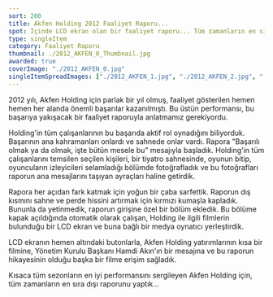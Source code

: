 ```yaml
---
sort: 200
title: Akfen Holding 2012 Faaliyet Raporu...
spot: İçinde LCD ekran olan bir faaliyet raporu... Tüm zamanların en sıra dışı raporu...
type: singleItem
category: Faaliyet Raporu
thumbnail: ./2012_AKFEN_0_Thumbnail.jpg
awarded: true
coverImage: "./2012_AKFEN_0.jpg"
singleItemSpreadImages: ["./2012_AKFEN_1.jpg", "./2012_AKFEN_2.jpg", "./2012_AKFEN_3.jpg"]
---
```


2012 yılı, Akfen Holding için parlak bir yıl olmuş, faaliyet gösterilen hemen hemen her alanda önemli başarılar kazanılmıştı. Bu üstün performansı, bu başarıya yakışacak bir faaliyet raporuyla anlatmamız gerekiyordu.

Holding'in tüm çalışanlarının bu başarıda aktif rol oynadığını biliyorduk. Başarının ana kahramanları onlardı ve sahnede onlar vardı. Rapora "Başarılı olmak ya da olmak, işte bütün mesele bu" mesajıyla başladık. Holding'in tüm çalışanlarını temsilen seçilen kişileri, bir tiyatro sahnesinde, oyunun bitip, oyuncuların izleyicileri selamladığı bölümde fotoğrafladık ve bu fotoğrafları raporun ana mesajlarını taşıyan ayraçları haline getirdik.

Rapora her açıdan fark katmak için yoğun bir çaba sarfettik. Raporun dış kısmını sahne ve perde hissini artırmak için kırmızı kumaşla kapladık. Bununla da yetinmedik, raporun girişine özel bir bölüm ekledik. Bu bölüme kapak açıldığında otomatik olarak çalışan, Holding ile ilgili filmlerin bulunduğu bir LCD ekran ve buna bağlı bir medya oynatıcı yerleştirdik.

LCD ekranın hemen altındaki butonlarla, Akfen Holding yatırımlarının kısa bir filmine, Yönetim Kurulu Başkanı Hamdi Akın'ın bir mesajına ve bu raporun hikayesinin olduğu başka bir filme erişim sağladık.

Kısaca tüm sezonların en iyi performansını sergileyen Akfen Holding için, tüm zamanların en sıra dışı raporunu yaptık...
